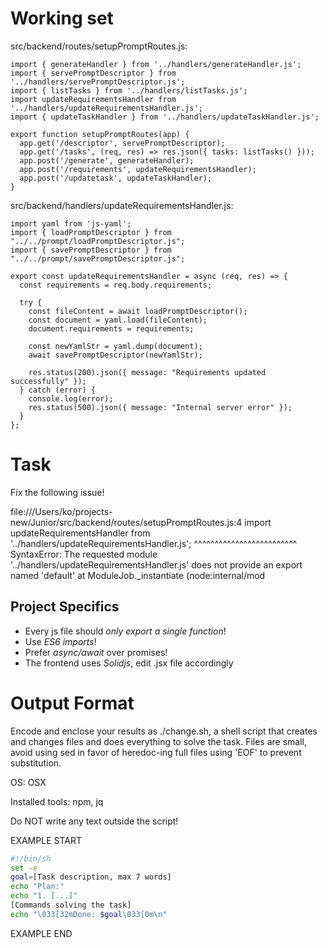 # Working set

src/backend/routes/setupPromptRoutes.js:
```
import { generateHandler } from '../handlers/generateHandler.js';
import { servePromptDescriptor } from '../handlers/servePromptDescriptor.js';
import { listTasks } from '../handlers/listTasks.js';
import updateRequirementsHandler from '../handlers/updateRequirementsHandler.js';
import { updateTaskHandler } from '../handlers/updateTaskHandler.js';

export function setupPromptRoutes(app) {
  app.get('/descriptor', servePromptDescriptor);
  app.get('/tasks', (req, res) => res.json({ tasks: listTasks() }));
  app.post('/generate', generateHandler);
  app.post('/requirements', updateRequirementsHandler);
  app.post('/updatetask', updateTaskHandler);
}

```

src/backend/handlers/updateRequirementsHandler.js:
```
import yaml from 'js-yaml';
import { loadPromptDescriptor } from "../../prompt/loadPromptDescriptor.js";
import { savePromptDescriptor } from "../../prompt/savePromptDescriptor.js";

export const updateRequirementsHandler = async (req, res) => {
  const requirements = req.body.requirements;
  
  try {
    const fileContent = await loadPromptDescriptor();
    const document = yaml.load(fileContent);
    document.requirements = requirements;
    
    const newYamlStr = yaml.dump(document);
    await savePromptDescriptor(newYamlStr);
    
    res.status(200).json({ message: "Requirements updated successfully" });
  } catch (error) {
    console.log(error);
    res.status(500).json({ message: "Internal server error" });
  }
};

```


# Task

Fix the following issue!

file:///Users/ko/projects-new/Junior/src/backend/routes/setupPromptRoutes.js:4 import updateRequirementsHandler from &#39;../handlers/updateRequirementsHandler.js&#39;;
      ^^^^^^^^^^^^^^^^^^^^^^^^^
SyntaxError: The requested module &#39;../handlers/updateRequirementsHandler.js&#39; does not provide an export named &#39;default&#39;
    at ModuleJob._instantiate (node:internal/mod



## Project Specifics

- Every js file should *only export a single function*!
- Use *ES6 imports*!
- Prefer *async/await* over promises!
- The frontend uses *Solidjs*, edit .jsx file accordingly


# Output Format

Encode and enclose your results as ./change.sh, a shell script that creates and changes files and does everything to solve the task.
Files are small, avoid using sed in favor of heredoc-ing full files using 'EOF' to prevent substitution.

OS: OSX

Installed tools: npm, jq


Do NOT write any text outside the script!

EXAMPLE START

```sh
#!/bin/sh
set -e
goal=[Task description, max 7 words]
echo "Plan:"
echo "1. [...]"
[Commands solving the task]
echo "\033[32mDone: $goal\033[0m\n"
```

EXAMPLE END

